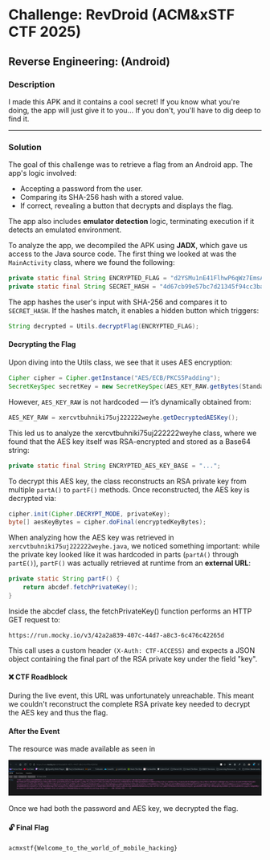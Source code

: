 # Challenge: RevDroid (ACM&xSTF CTF 2025)

## Reverse Engineering: (Android)

### Description

I made this APK and it contains a cool secret! If you know what you're doing, the app will just give it to you... If you don't, you'll have to dig deep to find it.

---

### Solution

The goal of this challenge was to retrieve a flag from an Android app. The app's logic involved:

- Accepting a password from the user.
- Comparing its SHA-256 hash with a stored value.
- If correct, revealing a button that decrypts and displays the flag.

The app also includes **emulator detection** logic, terminating execution if it detects an emulated environment.

To analyze the app, we decompiled the APK using **JADX**, which gave us access to the Java source code. The first thing we looked at was the `MainActivity` class, where we found the following:

```java
private static final String ENCRYPTED_FLAG = "d2YSMu1nE41FlhwP6qWz7EmsAtM3z2f0BSFLJYzjpkpADExQLT2Sl3A4W7G6C0lF";
private static final String SECRET_HASH = "4d67cb99e57bc7d21345f94cc3baeb1be7da7009a8444a46fd36b70eae8beba5";
```

The app hashes the user's input with SHA-256 and compares it to `SECRET_HASH`. If the hashes match, it enables a hidden button which triggers:

```java
String decrypted = Utils.decryptFlag(ENCRYPTED_FLAG);
```

#### Decrypting the Flag

Upon diving into the Utils class, we see that it uses AES encryption:

```java
Cipher cipher = Cipher.getInstance("AES/ECB/PKCS5Padding");
SecretKeySpec secretKey = new SecretKeySpec(AES_KEY_RAW.getBytes(StandardCharsets.UTF_8), "AES");
```

However, `AES_KEY_RAW` is not hardcoded — it’s dynamically obtained from:

```java
AES_KEY_RAW = xercvtbuhniki75uj222222weyhe.getDecryptedAESKey();
```

This led us to analyze the xercvtbuhniki75uj222222weyhe class, where we found that the AES key itself was RSA-encrypted and stored as a Base64 string:

```java
private static final String ENCRYPTED_AES_KEY_BASE = "...";
```

To decrypt this AES key, the class reconstructs an RSA private key from multiple `partA()` to `partF()` methods. Once reconstructed, the AES key is decrypted via:

```java
cipher.init(Cipher.DECRYPT_MODE, privateKey);
byte[] aesKeyBytes = cipher.doFinal(encryptedKeyBytes);
```

When analyzing how the AES key was retrieved in `xercvtbuhniki75uj222222weyhe.java`, we noticed something important: while the private key looked like it was hardcoded in parts (`partA()` through `partE()`), `partF()` was actually retrieved at runtime from an **external URL**:

```java
private static String partF() {
    return abcdef.fetchPrivateKey();
}
```
Inside the abcdef class, the fetchPrivateKey() function performs an HTTP GET request to:

```
https://run.mocky.io/v3/42a2a839-407c-44d7-a8c3-6c476c42265d
```

This call uses a custom header `(X-Auth: CTF-ACCESS)` and expects a JSON object containing the final part of the RSA private key under the field "key".

#### ❌ CTF Roadblock

During the live event, this URL was unfortunately unreachable.
This meant we couldn't reconstruct the complete RSA private key needed to decrypt the AES key and thus the flag.

#### After the Event

The resource was made available as seen in

![Rest of The Key](image.png)

Once we had both the password and AES key, we decrypted the flag.

#### 🔓 Final Flag

```
acmxstf{Welcome_to_the_world_of_mobile_hacking}
```